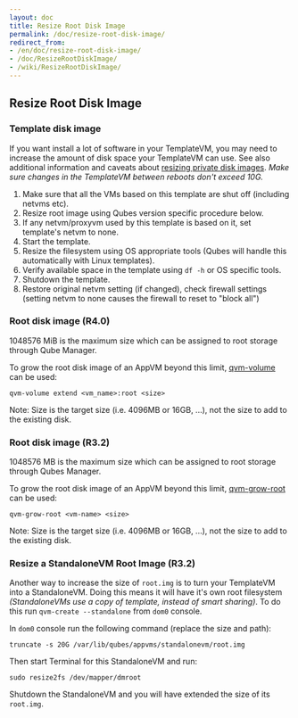 ```yaml
---
layout: doc
title: Resize Root Disk Image
permalink: /doc/resize-root-disk-image/
redirect_from:
- /en/doc/resize-root-disk-image/
- /doc/ResizeRootDiskImage/
- /wiki/ResizeRootDiskImage/
---
```


Resize Root Disk Image
----------------------

### Template disk image 

If you want install a lot of software in your TemplateVM, you may need to increase the amount of disk space your TemplateVM can use. See also additional information and caveats about [resizing private disk images](/doc/resize-disk-image/).
*Make sure changes in the TemplateVM between reboots don't exceed 10G.*

1.  Make sure that all the VMs based on this template are shut off (including netvms etc).
2.  Resize root image using Qubes version specific procedure below.
3.  If any netvm/proxyvm used by this template is based on it, set template's netvm to none.
4.  Start the template.
5.  Resize the filesystem using OS appropriate tools (Qubes will handle this automatically with Linux templates).
6.  Verify available space in the template using `df -h` or OS specific tools.
7.  Shutdown the template.
8.  Restore original netvm setting (if changed), check firewall settings (setting netvm to none causes the firewall to reset to "block all")

### Root disk image (R4.0)

1048576 MiB is the maximum size which can be assigned to root storage through Qube Manager.

To grow the root disk image of an AppVM beyond this limit, [qvm-volume](/doc/dom0-tools/qvm-volume/) can be used:

~~~
qvm-volume extend <vm_name>:root <size>
~~~

Note: Size is the target size (i.e. 4096MB or 16GB, ...), not the size to add to the existing disk.

### Root disk image (R3.2)

1048576 MB is the maximum size which can be assigned to root storage through Qubes Manager.

To grow the root disk image of an AppVM beyond this limit, [qvm-grow-root](/doc/dom0-tools/qvm-grow-root/) can be used:

~~~
qvm-grow-root <vm-name> <size>
~~~

Note: Size is the target size (i.e. 4096MB or 16GB, ...), not the size to add to the existing disk. 

### Resize a StandaloneVM Root Image (R3.2)

Another way to increase the size of `root.img` is to turn your TemplateVM into a StandaloneVM. Doing this means it will have it's own root filesystem *(StandaloneVMs use a copy of template, instead of smart sharing)*. To do this run `qvm-create --standalone` from `dom0` console.

In `dom0` console run the following command (replace the size and path):

~~~
truncate -s 20G /var/lib/qubes/appvms/standalonevm/root.img
~~~

Then start Terminal for this StandaloneVM and run:

~~~
sudo resize2fs /dev/mapper/dmroot
~~~

Shutdown the StandaloneVM and you will have extended the size of its `root.img`.
